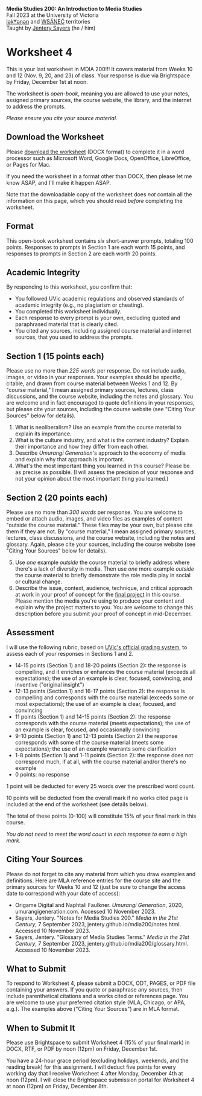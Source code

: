 **Media Studies 200: An Introduction to Media Studies**        
Fall 2023 at the University of Victoria  
[lək̓ʷəŋən](https://www.songheesnation.ca/community/l-k-ng-n-traditional-territory) and [<u>W</u>SÁNEĆ](https://wsanec.com/) territories      
Taught by [Jentery Sayers](https://jntry.work/) (he / him) 

# Worksheet 4

This is your last worksheet in MDIA 200!!! It covers material from Weeks 10 and 12 (Nov. 9, 20, and 23) of class. Your response is due via Brightspace by Friday, December 1st at noon.  

The worksheet is *open-book*, meaning you are allowed to use your notes, assigned primary sources, the course website, the library, and the internet to address the prompts.

*Please ensure you cite your source material.* 

## Download the Worksheet 

Please [download the worksheet](mdia200Worksheet4.docx) (DOCX format) to complete it in a word processor such as Microsoft Word, Google Docs, OpenOffice, LibreOffice, or Pages for Mac.  

If you need the worksheet in a format other than DOCX, then please let me know ASAP, and I'll make it happen ASAP. 

Note that the downloadable copy of the worksheet does *not* contain all the information on this page, which you should read *before* completing the worksheet. 

## Format

This open-book worksheet contains *six* short-answer prompts, totaling 100 points. Responses to prompts in Section 1 are each worth 15 points, and responses to prompts in Section 2 are each worth 20 points. 

## Academic Integrity 

By responding to this worksheet, you confirm that: 

* You followed UVic academic regulations and observed standards of academic integrity (e.g., no plagiarism or cheating). 
* You completed this worksheet individually.
* Each response to every prompt is your own, excluding quoted and paraphrased material that is clearly cited. 
* You cited any sources, including assigned course material and internet sources, that you used to address the prompts. 

## Section 1 (15 points each)

Please use no more than *225 words* per response. Do not include audio, images, or video in your responses. Your examples should be specific, citable, and drawn from course material between Weeks 1 and 12. By "course material," I mean assigned primary sources, lectures, class discussions, and the course website, including the notes and glossary. You are welcome and in fact encouraged to quote definitions in your responses, but please cite your sources, including the course website (see "Citing Your Sources" below for details). 

1. What is neoliberalism? Use an example from the course material to explain its importance.  
2. What is the culture industry, and what is the content industry? Explain their importance and how they differ from each other. 
3. Describe *Umurangi Generation*'s approach to the economy of media and explain why that approach is important. 
4. What's the most important thing you learned in this course? Please be as precise as possible. (I will assess the precision of your response and not your opinion about the most important thing you learned.)

## Section 2 (20 points each)

Please use no more than *300 words* per response. You are welcome to embed or attach audio, images, and video files as examples of content "outside the course material." These files may be your own, but please cite them if they are not. By "course material," I mean assigned primary sources, lectures, class discussions, and the course website, including the notes and glossary. Again, please cite your sources, including the course website (see "Citing Your Sources" below for details).

<ol start=5>
<li>Use <em>one</em> example <em>outside</em> the course material to briefly address where there's a lack of diversity in media. Then use <em>one</em> more example <em>outside</em> the course material to briefly demonstrate the role media play in social or cultural change.</li>
<li>Describe the issue, context, audience, technique, and critical approach at work in your proof of concept for the <a href="https://jentery.github.io/mdia200/final.html">final project</a> in this course. Please mention the media you're using to produce your content and explain why the project matters to you. You are welcome to change this description before you submit your proof of concept in mid-December.</li>
</ol>
  
## Assessment 

I will use the following rubric, based on [UVic's official grading system](https://www.uvic.ca/calendar/undergrad/index.php#/policy/S1AAgoGuV?bc=true&bcCurrent=14%20-%20Grading&bcGroup=Undergraduate%20Academic%20Regulations&bcItemType=policies), to assess each of your responses in Sections 1 and 2. 

* 14-15 points (Section 1) and 18-20 points (Section 2): the response is compelling, and it enriches or enhances the course material (exceeds all expectations); the use of an example is clear, focused, convincing, and inventive ("original insight")
* 12-13 points (Section 1) and 16-17 points (Section 2): the response is compelling and corresponds with the course material (exceeds some or most expectations); the use of an example is clear, focused, and convincing 
* 11 points (Section 1) and 14-15 points (Section 2): the response corresponds with the course material (meets expectations); the use of an example is clear, focused, and occasionally convincing 
* 9-10 points (Section 1) and 12-13 points (Section 2:) the response corresponds with some of the course material (meets some expectations); the use of an example warrants some clarification  
* 1-8 points (Section 1) and 1-11 points (Section 2): the response does not correspond much, if at all, with the course material and/or there's no example
* 0 points: no response  

1 point will be deducted for every 25 words over the prescribed word count. 

10 points will be deducted from the overall mark if no works cited page is included at the end of the worksheet (see details below).

The total of these points (0-100) will constitute 15% of your final mark in this course. 

*You do not need to meet the word count in each response to earn a high mark.* 

## Citing Your Sources 

Please do not forget to cite any material from which you draw examples and definitions. Here are MLA reference entries for the course site and the primary sources for Weeks 10 and 12 (just be sure to change the access date to correspond with your date of access): 

* Origame Digital and Naphtali Faulkner. *Umurangi Generation*, 2020, umurangigeneration.com. Accessed 10 November 2023.
* Sayers, Jentery. "Notes for Media Studies 200." *Media in the 21st Century*, 7 September 2023, jentery.github.io/mdia200/notes.html. Accessed 10 November 2023. 
* Sayers, Jentery. "Glossary of Media Studies Terms." *Media in the 21st Century*, 7 September 2023, jentery.github.io/mdia200/glossary.html. Accessed 10 November 2023. 

## What to Submit 

To respond to Worksheet 4, please submit a DOCX, ODT, PAGES, or PDF file containing your answers. If you quote or paraphrase any sources, then include parenthetical citations and a works cited or references page. You are welcome to use your preferred citation style (MLA, Chicago, or APA, e.g.). The examples above ("Citing Your Sources") are in MLA format. 

## When to Submit It

Please use Brightspace to submit Worksheet 4 (15% of your final mark) in DOCX, RTF, or PDF by noon (12pm) on Friday, December 1st.

You have a 24-hour grace period (excluding holidays, weekends, and the reading break) for this assignment. I will deduct five points for every working day that I receive Worksheet 4 after Monday, December 4th at noon (12pm). I will close the Brightspace submission portal for Worksheet 4 at noon (12pm) on Friday, December 8th. 